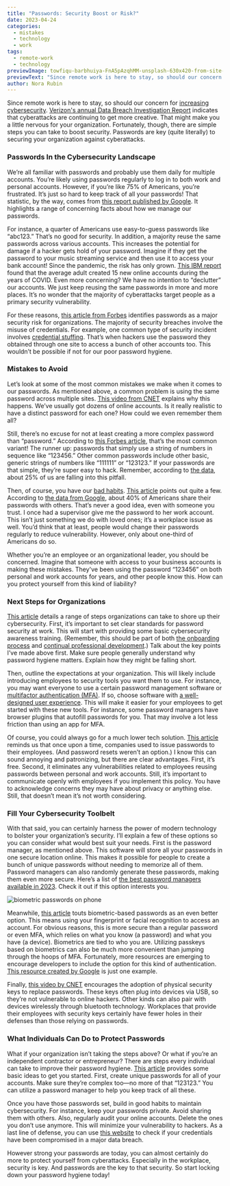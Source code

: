 ```yaml
---
title: "Passwords: Security Boost or Risk?"
date: 2023-04-24
categories:
  - mistakes
  - technology
  - work
tags:
  - remote-work
  - technology
previewImage: towfiqu-barbhuiya-FnA5pAzqhMM-unsplash-630x420-from-site-en.jpg
previewText: "Since remote work is here to stay, so should our concern for increasing cybersecurity. Verizon's annual Data Breach Investigation Report indicates that cyberattacks are continuing to get more creative. That might make you a little nervous for your organization. Fortunately, though, there are simple steps you can take to boost security. Passwords are key (quite literally) to securing your organization against cyberattacks."
author: Nora Rubin
---
```

Since remote work is here to stay, so should our concern for [increasing cybersecurity](https://pyrus.com/en/blog/get-cybersecurity-locked-down). [Verizon's annual Data Breach Investigation Report](https://www.verizon.com/business/resources/reports/dbir/) indicates that cyberattacks are continuing to get more creative. That might make you a little nervous for your organization. Fortunately, though, there are simple steps you can take to boost security. Passwords are key (quite literally) to securing your organization against cyberattacks.

### **Passwords In the Cybersecurity Landscape**

We’re all familiar with passwords and probably use them daily for multiple accounts. You’re likely using passwords regularly to log in to both work and personal accounts. However, if you’re like 75% of Americans, you’re frustrated. It’s just so hard to keep track of all your passwords! That statistic, by the way, comes from [this report published by Google](https://storage.googleapis.com/gweb-uniblog-publish-prod/documents/PasswordCheckup-HarrisPoll-InfographicFINAL.pdf). It highlights a range of concerning facts about how we manage our passwords.

For instance, a quarter of Americans use easy-to-guess passwords like “abc123.” That’s no good for security. In addition, a majority reuse the same passwords across various accounts. This increases the potential for damage if a hacker gets hold of your password. Imagine if they get the password to your music streaming service and then use it to access your bank account! Since the pandemic, the risk has only grown. [This IBM report](https://filecache.mediaroom.com/mr5mr_ibmnews/191177/Pandemic%20Security%20Side%20Effects%20Global%20Survey_IBM%20Analysis.pdf) found that the average adult created 15 new online accounts during the years of COVID. Even more concerning? We have no intention to “declutter” our accounts. We just keep reusing the same passwords in more and more places. It’s no wonder that the majority of cyberattacks target people as a primary security vulnerability.

For these reasons, [this article from Forbes](https://www.forbes.com/advisor/business/passwords-and-people-against-cybercriminals/) identifies passwords as a major security risk for organizations. The majority of security breaches involve the misuse of credentials. For example, one common type of security incident involves [credential stuffing](https://en.wikipedia.org/wiki/Credential_stuffing). That’s when hackers use the password they obtained through one site to access a bunch of other accounts too. This wouldn’t be possible if not for our poor password hygiene.

### **Mistakes to Avoid**

Let’s look at some of the most common mistakes we make when it comes to our passwords. As mentioned above, a common problem is using the same password across multiple sites. [This video from CNET](https://www.youtube.com/watch?v=h8XYmnR5jEU) explains why this happens. We’ve usually got dozens of online accounts. Is it really realistic to have a distinct password for each one? How could we even remember them all?

Still, there’s no excuse for not at least creating a more complex password than “password.” According to [this Forbes article](https://www.forbes.com/sites/kateoflahertyuk/2022/11/25/do-you-use-the-worlds-most-common-password/?sh=141602d72598), that’s the most common variant! The runner up: passwords that simply use a string of numbers in sequence like “123456.” Other common passwords include other basic, generic strings of numbers like “111111” or “123123.” If your passwords are that simple, they’re super easy to hack. Remember, according to [the data](https://storage.googleapis.com/gweb-uniblog-publish-prod/documents/PasswordCheckup-HarrisPoll-InfographicFINAL.pdf), about 25% of us are falling into this pitfall. 

Then, of course, you have our [bad habits](https://pyrus.com/en/blog/habits-to-learn-habits-to-burn). [This article](https://www.forbes.com/advisor/business/password-habits/) points out quite a few. According to [the data from Google](https://storage.googleapis.com/gweb-uniblog-publish-prod/documents/PasswordCheckup-HarrisPoll-InfographicFINAL.pdf), about 40% of Americans share their passwords with others. That’s never a good idea, even with someone you trust. I once had a supervisor give me the password to her work account. This isn’t just something we do with loved ones; it’s a workplace issue as well. You’d think that at least, people would change their passwords regularly to reduce vulnerability. However, only about one-third of Americans do so.

Whether you’re an employee or an organizational leader, you should be concerned. Imagine that someone with access to your business accounts is making these mistakes. They've been using the password “123456” on both personal and work accounts for years, and other people know this. How can you protect yourself from this kind of liability?

### **Next Steps for Organizations**

[This article](https://www.forbes.com/advisor/business/passwords-and-people-against-cybercriminals/) details a range of steps organizations can take to shore up their cybersecurity. First, it’s important to set clear standards for password security at work. This will start with providing some basic cybersecurity awareness training. (Remember, this should be part of both [the onboarding process](https://pyrus.com/en/blog/on-onboarding-employers-guide) and [continual professional development](https://pyrus.com/en/blog/developing-effective-professional-development).) Talk about the key points I’ve made above first. Make sure people generally understand why password hygiene matters. Explain how they might be falling short.

Then, outline the expectations at your organization. This will likely include introducing employees to security tools you want them to use. For instance, you may want everyone to use a certain password management software or [multifactor authentication (MFA)](https://www.cisa.gov/MFA). If so, choose software with [a well-designed user experience](https://pyrus.com/en/blog/use-10-user-experience-heuristics-to-your-advantage). This will make it easier for your employees to get started with these new tools. For instance, some password managers have browser plugins that autofill passwords for you. That may involve a lot less friction than using an app for MFA.

Of course, you could always go for a much lower tech solution. [This article](https://www.forbes.com/sites/forbesbusinesscouncil/2021/04/06/issue-company-passwords-one-solution-to-a-complex-and-growing-problem/?sh=764631d517e1) reminds us that once upon a time, companies used to issue passwords to their employees. (And password resets weren’t an option.) I know this can sound annoying and patronizing, but there are clear advantages. First, it’s free. Second, it eliminates any vulnerabilities related to employees reusing passwords between personal and work accounts. Still, it’s important to communicate openly with employees if you implement this policy. You have to acknowledge concerns they may have about privacy or anything else. Still, that doesn’t mean it’s not worth considering.

### **Fill Your Cybersecurity Toolbelt**

With that said, you can certainly harness the power of modern technology to bolster your organization’s security. I’ll explain a few of these options so you can consider what would best suit your needs. First is the password manager, as mentioned above. This software will store all your passwords in one secure location online. This makes it possible for people to create a bunch of unique passwords without needing to memorize all of them. Password managers can also randomly generate these passwords, making them even more secure. Here’s a list of [the best password managers available in 2023](https://www.forbes.com/advisor/business/software/best-password-managers/). Check it out if this option interests you.

![biometric passwords on phone](lukenn-sabellano-RDufjtg6JpQ-unsplash-300x200.webp)

Meanwhile, [this article](https://www.forbes.com/sites/forbesagencycouncil/2022/12/13/are-website-passwords-soon-coming-to-an-end/?sh=13561b7f1d7a) touts biometric-based passwords as an even better option. This means using your fingerprint or facial recognition to access an account. For obvious reasons, this is more secure than a regular password or even MFA, which relies on what you know (a password) and what you have (a device). Biometrics are tied to who you are. Utilizing passkeys based on biometrics can also be much more convenient than jumping through the hoops of MFA. Fortunately, more resources are emerging to encourage developers to include the option for this kind of authentication. [This resource created by Google](https://developers.google.com/identity/passkeys) is just one example.

Finally, [this video by CNET](https://www.youtube.com/watch?v=h8XYmnR5jEU) encourages the adoption of physical security keys to replace passwords. These keys often plug into devices via USB, so they’re not vulnerable to online hackers. Other kinds can also pair with devices wirelessly through bluetooth technology. Workplaces that provide their employees with security keys certainly have fewer holes in their defenses than those relying on passwords.

### **What Individuals Can Do to Protect Passwords**

What if your organization isn’t taking the steps above? Or what if you’re an independent contractor or entrepreneur? There are steps every individual can take to improve their password hygiene. [This article](https://www.forbes.com/advisor/business/passwords-and-people-against-cybercriminals/) provides some basic ideas to get you started. First, create unique passwords for all of your accounts. Make sure they’re complex too—no more of that “123123.” You can utilize a password manager to help you keep track of all these.

Once you have those passwords set, build in good habits to maintain cybersecurity. For instance, keep your passwords private. Avoid sharing them with others. Also, regularly audit your online accounts. Delete the ones you don’t use anymore. This will minimize your vulnerability to hackers. As a last line of defense, you can use [this website](https://haveibeenpwned.com/) to check if your credentials have been compromised in a major data breach.

However strong your passwords are today, you can almost certainly do more to protect yourself from cyberattacks. Especially in the workplace, security is key. And passwords are the key to that security. So start locking down your password hygiene today!